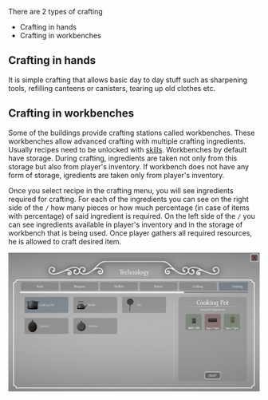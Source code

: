 There are 2 types of crafting

- Crafting in hands
- Crafting in workbenches

## Crafting in hands
It is simple crafting that allows basic day to day stuff such as sharpening tools, refilling canteens or canisters, tearing up old clothes etc.


## Crafting in workbenches
Some of the buildings provide crafting stations called workbenches. These workbenches allow advanced crafting with multiple crafting ingredients. Usually recipes need to be unlocked with [skills](../Skills/Basics.md). Workbenches by default have storage. During crafting, ingredients are taken not only from this storage but also from player's inventory. If workbench does not have any form of storage, igredients are taken only from player's inventory.

Once you select recipe in the crafting menu, you will see ingredients required for crafting. For each of the ingredients you can see on the right side of the `/` how many pieces or how much percentage (in case of items with percentage) of said ingredient is required. On the left side of the `/` you can see ingredients available in player's inventory and in the storage of workbench that is being used. Once player gathers all required resources, he is allowed to craft desired item.

![](../assets/images/craftingMenu.jpg)